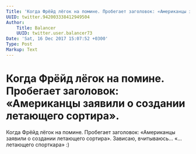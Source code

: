 ```yaml
---
Title: 'Когда Фрёйд лёгок на помине. Пробегает заголовок: «Американцы заявили о создании летающего сортира».'
UUID: twitter.942003338412949504
Author:
    Title: Balancer
    UUID: twitter.user.balancer73
Date: 'Sat, 16 Dec 2017 15:07:52 +0300'
Type: Post
Markup: Text
---
```


# Когда Фрёйд лёгок на помине. Пробегает заголовок: «Американцы заявили о создании летающего сортира».

Когда Фрёйд лёгок на помине. Пробегает заголовок:
«Американцы заявили о создании летающего сортира». Зависаю,
вчитываюсь... «... летающего спорткара»  :)
